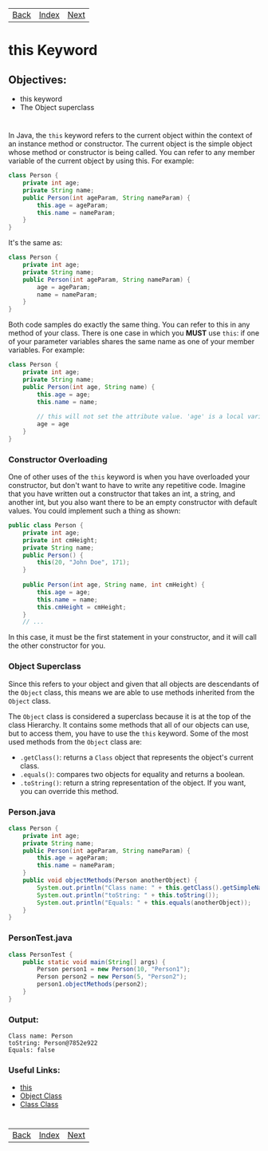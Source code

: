 <table width="100%">
    <tr>
        <td><a href="./004_Constructors.md">Back</a></td>
        <td><a href="../Index.md">Index</a></td>
        <td><a href="./006_Project_Class.md">Next</a></td>
    </tr>
</table>

#

#   this Keyword
## __Objectives:__
*   this keyword
*   The Object superclass
#
In Java, the `this` keyword refers to the current object within the context of an instance method or constructor. The current object is the simple object whose method or constructor is being called. You can refer to any member variable of the current object by using this. For example:
```java
class Person {
    private int age;
    private String name;
    public Person(int ageParam, String nameParam) {
        this.age = ageParam;
        this.name = nameParam;
    }
}
```
It's the same as:
```java
class Person {
    private int age;
    private String name;
    public Person(int ageParam, String nameParam) {
        age = ageParam;
        name = nameParam;
    }
}
```
Both code samples do exactly the same thing. You can refer to this in any method of your class. There is one case in which you __MUST__ use `this`: if one of your parameter variables shares the same name as one of your member variables. For example:
```java
class Person {
    private int age;
    private String name;
    public Person(int age, String name) {
        this.age = age;
        this.name = name;
        
        // this will not set the attribute value. 'age' is a local variable in the constructor method and its value is the very first argument.
        age = age 
    }
}
```
### __Constructor Overloading__
One of other uses of the `this` keyword is when you have overloaded your constructor, but don't want to have to write any repetitive code. Imagine that you have written out a constructor that takes an int, a string, and another int, but you also want there to be an empty constructor with default values. You could implement such a thing as shown:
```java
public class Person {
    private int age;
    private int cmHeight;
    private String name;
    public Person() {
        this(20, "John Doe", 171);
    }
    
    public Person(int age, String name, int cmHeight) {
        this.age = age;
        this.name = name;
        this.cmHeight = cmHeight;
    }
    // ...
```
In this case, it must be the first statement in your constructor, and it will call the other constructor for you.

### __Object Superclass__
Since this refers to your object and given that all objects are descendants of the `Object` class, this means we are able to use methods inherited from the `Object` class.

The `Object` class is considered a superclass because it is at the top of the class Hierarchy. It contains some methods that all of our objects can use, but to access them, you have to use the `this` keyword. Some of the most used methods from the `Object` class are:

*   `.getClass()`: returns a `Class` object that represents the object's current class.
*   `.equals()`: compares two objects for equality and returns a boolean.
*   `.toString()`: return a string representation of the object. If you want, you can override this method.
### __Person.java__
```java
class Person {
    private int age;
    private String name;
    public Person(int ageParam, String nameParam) {
        this.age = ageParam;
        this.name = nameParam;
    }
    public void objectMethods(Person anotherObject) {
        System.out.println("Class name: " + this.getClass().getSimpleName());
        System.out.println("toString: " + this.toString());
        System.out.println("Equals: " + this.equals(anotherObject));
    }
}
```
### __PersonTest.java__
```java
class PersonTest {
    public static void main(String[] args) {
        Person person1 = new Person(10, "Person1");
        Person person2 = new Person(5, "Person2");
        person1.objectMethods(person2);
    }
}
```
### __Output:__

    Class name: Person
    toString: Person@7852e922
    Equals: false
### __Useful Links:__
*   [this](https://docs.oracle.com/javase/tutorial/java/javaOO/thiskey.html)
*   [Object Class](https://docs.oracle.com/javase/tutorial/java/IandI/objectclass.html)
*   [Class Class](https://docs.oracle.com/javase/8/docs/api/java/lang/Class.html)

#

[]()
<table width="100%">
    <tr>
        <td><a href="./004_Constructors.md">Back</a></td>
        <td><a href="../Index.md">Index</a></td>
        <td><a href="./006_Project_Class.md">Next</a></td>
    </tr>
</table>